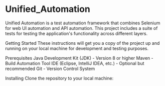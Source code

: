 # Unified_Automation

Unified Automation is a test automation framework that combines Selenium for web UI automation and API automation. This project includes a suite of tests for testing the application's functionality across different layers.

Getting Started
These instructions will get you a copy of the project up and running on your local machine for development and testing purposes.

Prerequisites
Java Development Kit (JDK) - Version 8 or higher
Maven - Build Automation Tool
IDE (Eclipse, IntelliJ IDEA, etc.) - Optional but recommended
Git - Version Control System

Installing
Clone the repository to your local machine:
